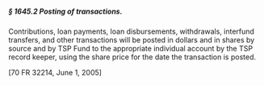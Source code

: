 ##### § 1645.2 Posting of transactions. #####

Contributions, loan payments, loan disbursements, withdrawals, interfund transfers, and other transactions will be posted in dollars and in shares by source and by TSP Fund to the appropriate individual account by the TSP record keeper, using the share price for the date the transaction is posted.

[70 FR 32214, June 1, 2005]